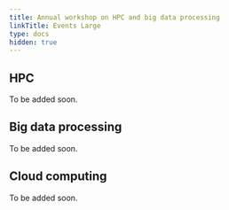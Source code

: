 ```yaml
---
title: Annual workshop on HPC and big data processing
linkTitle: Events Large
type: docs
hidden: true
---
```


## HPC 

To be added soon.

## Big data processing

To be added soon.

## Cloud computing

To be added soon.


